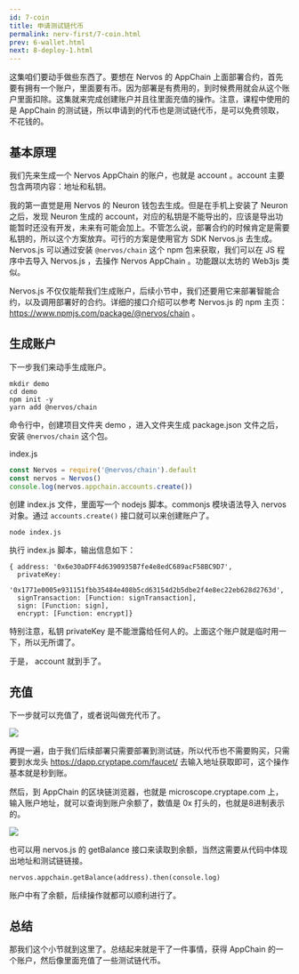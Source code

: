 ```yaml
---
id: 7-coin
title: 申请测试链代币
permalink: nerv-first/7-coin.html
prev: 6-wallet.html
next: 8-deploy-1.html
---
```


这集咱们要动手做些东西了。要想在 Nervos 的 AppChain 上面部署合约，首先要有拥有一个账户，里面要有币。因为部署是有费用的，到时候费用就会从这个账户里面扣除。这集就来完成创建账户并且往里面充值的操作。注意，课程中使用的是 AppChain 的测试链，所以申请到的代币也是测试链代币，是可以免费领取，不花钱的。

## 基本原理

我们先来生成一个 Nervos AppChain 的账户，也就是 account 。account 主要包含两项内容：地址和私钥。

我的第一直觉是用 Nervos 的 Neuron 钱包去生成。但是在手机上安装了 Neuron 之后，发现 Neuron 生成的 account，对应的私钥是不能导出的，应该是导出功能暂时还没有开发，未来有可能会加上。不管怎么说，部署合约的时候肯定是需要私钥的，所以这个方案放弃。可行的方案是使用官方 SDK Nervos.js 去生成。Nervos.js 可以通过安装 `@nervos/chain` 这个 npm 包来获取，我们可以在 JS 程序中去导入 Nervos.js ，去操作 Nervos AppChain 。功能跟以太坊的 Web3js 类似。

Nervos.js 不仅仅能帮我们生成账户，后续小节中，我们还要用它来部署智能合约，以及调用部署好的合约。详细的接口介绍可以参考 Nervos.js 的 npm 主页：https://www.npmjs.com/package/@nervos/chain 。

## 生成账户

下一步我们来动手生成账户。

```
mkdir demo
cd demo
npm init -y
yarn add @nervos/chain
```

命令行中，创建项目文件夹 demo ，进入文件夹生成 package.json 文件之后，安装 `@nervos/chain` 这个包。

index.js

```js
const Nervos = require('@nervos/chain').default
const nervos = Nervos()
console.log(nervos.appchain.accounts.create())
```

创建 index.js 文件，里面写一个 nodejs 脚本。commonjs 模块语法导入 nervos 对象。通过 `accounts.create()` 接口就可以来创建账户了。

```
node index.js
```

执行 index.js 脚本，输出信息如下：

```
{ address: '0x6e30aDFF4d6390935B7fe4e8edC689acF58BC9D7',
  privateKey:
   '0x1771e0005e931151fbb35484e408b5cd63154d2b5dbe2f4e8ec22eb628d2763d',
  signTransaction: [Function: signTransaction],
  sign: [Function: sign],
  encrypt: [Function: encrypt]}
```

特别注意，私钥 privateKey 是不能泄露给任何人的。上面这个账户就是临时用一下，所以无所谓了。

于是， account 就到手了。

## 充值

下一步就可以充值了，或者说叫做充代币了。


![](https://img.haoqicat.com/2018091201.jpg)

再提一遍，由于我们后续部署只需要部署到测试链，所以代币也不需要购买，只需要到水龙头 https://dapp.cryptape.com/faucet/ 去输入地址获取即可，这个操作基本就是秒到账。

然后，到 AppChain 的区块链浏览器，也就是 microscope.cryptape.com 上，输入账户地址，就可以查询到账户余额了，数值是 0x 打头的，也就是8进制表示的。

![](https://img.haoqicat.com/2018091202.jpg)


也可以用 nervos.js 的 getBalance 接口来读取到余额，当然这需要从代码中体现出地址和测试链链接。

```
nervos.appchain.getBalance(address).then(console.log)
```

账户中有了余额，后续操作就都可以顺利进行了。

## 总结

那我们这个小节就到这里了。总结起来就是干了一件事情，获得 AppChain 的一个账户，然后像里面充值了一些测试链代币。
